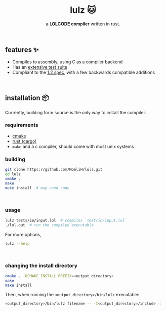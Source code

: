 <div align=center>
    <h1>lulz <kbd>🐱</kbd></h1>
    a <b><a href="http://www.lolcode.org/">LOLCODE</a> compiler</b> written in rust.
</div>

<br>
<br>

## features ✨

- Compiles to assembly, using C as a compiler backend
- Has an [extensive test suite](./tests/)
- Compliant to the [1.2 spec](https://github.com/justinmeza/lolcode-spec/blob/master/v1.2/lolcode-spec-v1.2.md),
  with a few backwards compatible additions

<br>

## installation 📦

Currently, building form source is the only way to install the compiler.

### requirements

- [cmake](https://cmake.org/)
- [rust (cargo)](https://www.rust-lang.org/tools/install)
- `make` and a c compiler, should come with most unix systems

### building

```bash
git clone https://github.com/MonliH/lulz.git
cd lulz
cmake .
make
make install  # may need sudo
```

<br>

### usage

```bash
lulz tests/io/input.lol  # compiles `test/io/input.lol`
./lol.out  # run the compiled executable
```

For more options,

```bash
lulz --help
```

<br>

### changing the install directory

```bash
cmake . -DCMAKE_INSTALL_PREFIX=<output_directory>
make
make install
```

Then, when running the `<output_directory>/bin/lulz` executable:

```bash
<output_directory>/bin/lulz filename -- -I<output_directory>/include -I<output_directory>/lib
```
